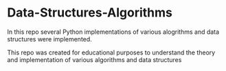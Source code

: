 # Data-Structures-Algorithms

In this repo several Python implementations of various alogrithms and data structures were implemented.

This repo was created for educational purposes to understand the theory and implementation of various algorithms and data structures
